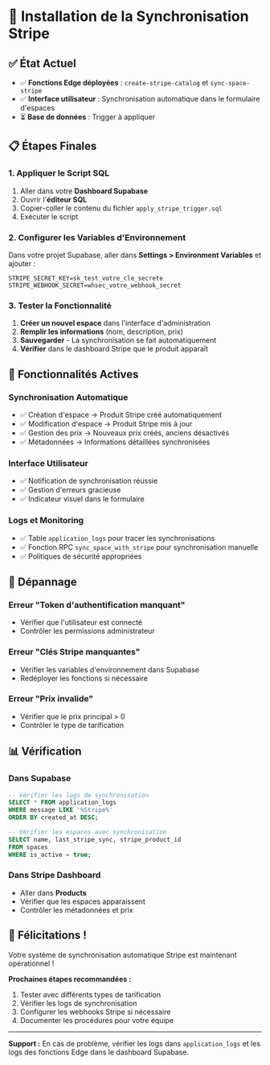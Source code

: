 # 🚀 Installation de la Synchronisation Stripe

## ✅ État Actuel

- ✅ **Fonctions Edge déployées** : `create-stripe-catalog` et `sync-space-stripe`
- ✅ **Interface utilisateur** : Synchronisation automatique dans le formulaire d'espaces
- ⏳ **Base de données** : Trigger à appliquer

## 📋 Étapes Finales

### 1. Appliquer le Script SQL

1. Aller dans votre **Dashboard Supabase**
2. Ouvrir l'**éditeur SQL**
3. Copier-coller le contenu du fichier `apply_stripe_trigger.sql`
4. Exécuter le script

### 2. Configurer les Variables d'Environnement

Dans votre projet Supabase, aller dans **Settings > Environment Variables** et ajouter :

```env
STRIPE_SECRET_KEY=sk_test_votre_cle_secrete
STRIPE_WEBHOOK_SECRET=whsec_votre_webhook_secret
```

### 3. Tester la Fonctionnalité

1. **Créer un nouvel espace** dans l'interface d'administration
2. **Remplir les informations** (nom, description, prix)
3. **Sauvegarder** - La synchronisation se fait automatiquement
4. **Vérifier** dans le dashboard Stripe que le produit apparaît

## 🎯 Fonctionnalités Actives

### Synchronisation Automatique
- ✅ Création d'espace → Produit Stripe créé automatiquement
- ✅ Modification d'espace → Produit Stripe mis à jour
- ✅ Gestion des prix → Nouveaux prix créés, anciens désactivés
- ✅ Métadonnées → Informations détaillées synchronisées

### Interface Utilisateur
- ✅ Notification de synchronisation réussie
- ✅ Gestion d'erreurs gracieuse
- ✅ Indicateur visuel dans le formulaire

### Logs et Monitoring
- ✅ Table `application_logs` pour tracer les synchronisations
- ✅ Fonction RPC `sync_space_with_stripe` pour synchronisation manuelle
- ✅ Politiques de sécurité appropriées

## 🔧 Dépannage

### Erreur "Token d'authentification manquant"
- Vérifier que l'utilisateur est connecté
- Contrôler les permissions administrateur

### Erreur "Clés Stripe manquantes"
- Vérifier les variables d'environnement dans Supabase
- Redéployer les fonctions si nécessaire

### Erreur "Prix invalide"
- Vérifier que le prix principal > 0
- Contrôler le type de tarification

## 📊 Vérification

### Dans Supabase
```sql
-- Vérifier les logs de synchronisation
SELECT * FROM application_logs 
WHERE message LIKE '%Stripe%' 
ORDER BY created_at DESC;

-- Vérifier les espaces avec synchronisation
SELECT name, last_stripe_sync, stripe_product_id 
FROM spaces 
WHERE is_active = true;
```

### Dans Stripe Dashboard
- Aller dans **Products**
- Vérifier que les espaces apparaissent
- Contrôler les métadonnées et prix

## 🎉 Félicitations !

Votre système de synchronisation automatique Stripe est maintenant opérationnel !

**Prochaines étapes recommandées :**
1. Tester avec différents types de tarification
2. Vérifier les logs de synchronisation
3. Configurer les webhooks Stripe si nécessaire
4. Documenter les procédures pour votre équipe

---

**Support :** En cas de problème, vérifier les logs dans `application_logs` et les logs des fonctions Edge dans le dashboard Supabase. 